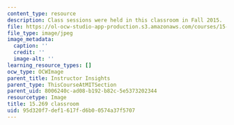 ```yaml
---
content_type: resource
description: Class sessions were held in this classroom in Fall 2015.
file: https://ol-ocw-studio-app-production.s3.amazonaws.com/courses/15-269-leadership-stories-literature-ethics-and-authority-fall-2015/95d320f7def1617fd6b00574a37f5707_15-269-classroom.jpg
file_type: image/jpeg
image_metadata:
  caption: ''
  credit: ''
  image-alt: ''
learning_resource_types: []
ocw_type: OCWImage
parent_title: Instructor Insights
parent_type: ThisCourseAtMITSection
parent_uid: 8006240c-ad08-b192-b82c-5e5373202344
resourcetype: Image
title: 15.269 classroom
uid: 95d320f7-def1-617f-d6b0-0574a37f5707
---
```


